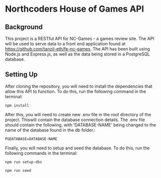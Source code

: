 # Northcoders House of Games API

## Background

This project is a RESTful API for NC-Games - a games review site. The API will be used to serve data to a front end application found at https://github.com/tanzil-eth/fe-nc-games. The API has been built using Node.js and Express.js, as well as the data being stored in a PostgreSQL database.

## Setting Up

After cloning the repository, you will need to install the dependencies that allow this API to function. To do this, run the following command in the terminal:

    npm install

After this, you will need to create new .env file in the root directory of the project. Thiswill contain the database connection details. The .env file should contain the following, with 'DATABASE-NAME' being changed to the name of the database found in the db folder.:

    PGDATABASE=DATABASE-NAME

Finally, you will need to setup and seed the database. To do this, run the following commands in the terminal:

    npm run setup-dbs

    npm run seed
